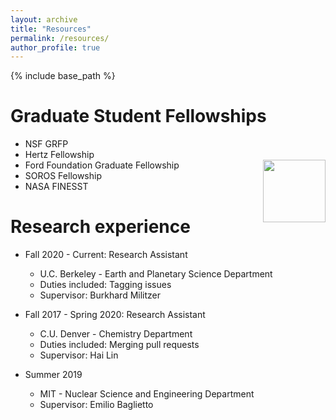 ```yaml
---
layout: archive
title: "Resources"
permalink: /resources/
author_profile: true
---
```


{% include base_path %}

Graduate Student Fellowships
======
* NSF GRFP
* Hertz Fellowship
* Ford Foundation Graduate Fellowship <img align="right" width="100" height="100" src="images/fellowship-ring.png">
* SOROS Fellowship
* NASA FINESST

Research experience
======
* Fall 2020 - Current: Research Assistant
  * U.C. Berkeley - Earth and Planetary Science Department
  * Duties included: Tagging issues
  * Supervisor: Burkhard Militzer

* Fall 2017 - Spring 2020: Research Assistant
  * C.U. Denver - Chemistry Department
  * Duties included: Merging pull requests
  * Supervisor: Hai Lin

* Summer 2019
  * MIT - Nuclear Science and Engineering Department
  * Supervisor: Emilio Baglietto
